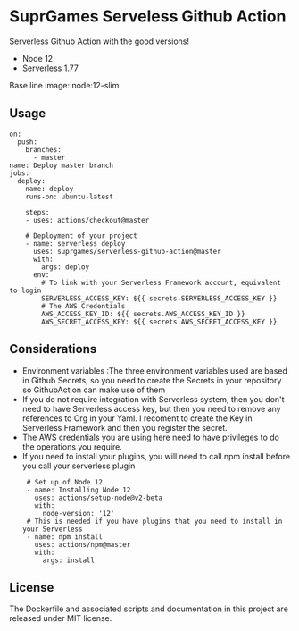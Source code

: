 # SuprGames Serveless Github Action
Serverless Github Action with the good versions!

* Node 12
* Serverless 1.77

Base line image: node:12-slim


## Usage

```
on:
  push:
    branches:
      - master
name: Deploy master branch
jobs:
  deploy:
    name: deploy
    runs-on: ubuntu-latest
    
    steps:
    - uses: actions/checkout@master
        
    # Deployment of your project
    - name: serverless deploy
      uses: suprgames/serverless-github-action@master
      with:
        args: deploy
      env:
        # To link with your Serverless Framework account, equivalent to login
        SERVERLESS_ACCESS_KEY: ${{ secrets.SERVERLESS_ACCESS_KEY }}
        # The AWS Credentials
        AWS_ACCESS_KEY_ID: ${{ secrets.AWS_ACCESS_KEY_ID }}
        AWS_SECRET_ACCESS_KEY: ${{ secrets.AWS_SECRET_ACCESS_KEY }}
```

## Considerations
 * Environment variables :The three environment variables used are based in Github Secrets, so you need to create the Secrets in your repository so GithubAction can make use of them
 * If you do not require integration with Serverless system, then you don't need to have Serverless access key, but then you need to remove any references to Org in your Yaml. I recoment to create the Key in Serverless Framework and then you register the secret.
 * The AWS credentials you are using here need to have privileges to do the operations you require.
 * If you need to install your plugins, you will need to call npm install before you call your serverless plugin
   ``` 
    # Set up of Node 12
    - name: Installing Node 12  
      uses: actions/setup-node@v2-beta
      with:
        node-version: '12'  
    # This is needed if you have plugins that you need to install in your Serverless
    - name: npm install
      uses: actions/npm@master
      with:
        args: install
    ```    

## License

The Dockerfile and associated scripts and documentation in this project are released under MIT license.
